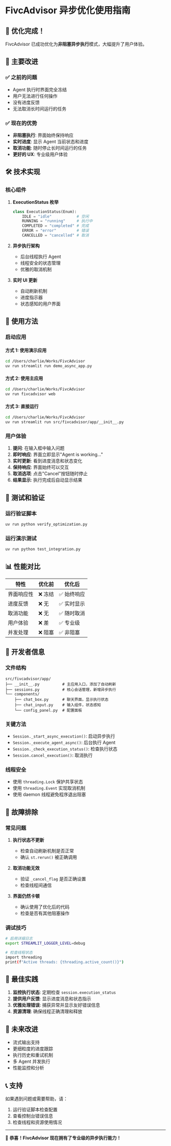 # FivcAdvisor 异步优化使用指南

## 🎉 优化完成！

FivcAdvisor 已成功优化为**非阻塞异步执行**模式，大幅提升了用户体验。

## 🚀 主要改进

### ✅ 之前的问题
- Agent 执行时界面完全冻结
- 用户无法进行任何操作
- 没有进度反馈
- 无法取消长时间运行的任务

### ✅ 现在的优势
- **非阻塞执行**: 界面始终保持响应
- **实时进度**: 显示 Agent 当前状态和进度
- **取消功能**: 随时停止长时间运行的任务
- **更好的 UX**: 专业级用户体验

## 🛠️ 技术实现

### 核心组件

1. **ExecutionStatus 枚举**
   ```python
   class ExecutionStatus(Enum):
       IDLE = "idle"           # 空闲
       RUNNING = "running"     # 执行中
       COMPLETED = "completed" # 完成
       ERROR = "error"         # 错误
       CANCELLED = "cancelled" # 取消
   ```

2. **异步执行架构**
   - 后台线程执行 Agent
   - 线程安全的状态管理
   - 优雅的取消机制

3. **实时 UI 更新**
   - 自动刷新机制
   - 进度指示器
   - 状态感知的用户界面

## 📱 使用方法

### 启动应用

#### 方式 1: 使用演示应用
```bash
cd /Users/charlie/Works/FivcAdvisor
uv run streamlit run demo_async_app.py
```

#### 方式 2: 使用主应用
```bash
cd /Users/charlie/Works/FivcAdvisor
uv run fivcadvisor web
```

#### 方式 3: 直接运行
```bash
cd /Users/charlie/Works/FivcAdvisor
uv run streamlit run src/fivcadvisor/app/__init__.py
```

### 用户体验

1. **提问**: 在输入框中输入问题
2. **即时响应**: 界面立即显示"Agent is working..."
3. **实时更新**: 看到进度消息和状态变化
4. **保持响应**: 界面始终可以交互
5. **取消选项**: 点击"Cancel"按钮随时停止
6. **结果显示**: 执行完成后自动显示结果

## 🧪 测试和验证

### 运行验证脚本
```bash
uv run python verify_optimization.py
```

### 运行演示测试
```bash
uv run python test_integration.py
```

## 📊 性能对比

| 特性 | 优化前 | 优化后 |
|------|--------|--------|
| 界面响应性 | ❌ 冻结 | ✅ 始终响应 |
| 进度反馈 | ❌ 无 | ✅ 实时显示 |
| 取消功能 | ❌ 无 | ✅ 随时取消 |
| 用户体验 | ❌ 差 | ✅ 专业级 |
| 并发处理 | ❌ 阻塞 | ✅ 非阻塞 |

## 🔧 开发者信息

### 文件结构
```
src/fivcadvisor/app/
├── __init__.py          # 主应用入口，添加了自动刷新
├── sessions.py          # 核心会话管理，新增异步执行
└── components/
    ├── chat_box.py      # 聊天界面，显示执行状态
    ├── chat_input.py    # 输入组件，状态感知
    └── config_panel.py  # 配置面板
```

### 关键方法
- `Session._start_async_execution()`: 启动异步执行
- `Session._execute_agent_async()`: 后台执行 Agent
- `Session._check_execution_status()`: 检查执行状态
- `Session.cancel_execution()`: 取消执行

### 线程安全
- 使用 `threading.Lock` 保护共享状态
- 使用 `threading.Event` 实现取消机制
- 使用 daemon 线程避免程序退出阻塞

## 🐛 故障排除

### 常见问题

1. **执行状态不更新**
   - 检查自动刷新机制是否正常
   - 确认 `st.rerun()` 被正确调用

2. **取消功能无效**
   - 验证 `_cancel_flag` 是否正确设置
   - 检查线程间通信

3. **界面仍然卡顿**
   - 确认使用了优化后的代码
   - 检查是否有其他阻塞操作

### 调试技巧
```bash
# 启用详细日志
export STREAMLIT_LOGGER_LEVEL=debug

# 检查线程状态
import threading
print(f"Active threads: {threading.active_count()}")
```

## 🎯 最佳实践

1. **监控执行状态**: 定期检查 `session.execution_status`
2. **提供用户反馈**: 显示进度消息和状态指示
3. **优雅处理错误**: 捕获异常并显示友好错误信息
4. **资源清理**: 确保线程正确清理和释放

## 🔮 未来改进

- 流式输出支持
- 更细粒度的进度跟踪
- 执行历史和重试机制
- 多 Agent 并发执行
- 性能监控和分析

## 📞 支持

如果遇到问题或需要帮助，请：
1. 运行验证脚本检查配置
2. 查看控制台错误信息
3. 检查线程和资源使用情况

---

🎉 **恭喜！FivcAdvisor 现在拥有了专业级的异步执行能力！**
